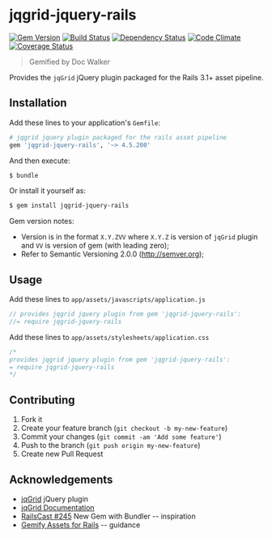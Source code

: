 # jqgrid-jquery-rails
[![Gem Version](https://badge.fury.io/rb/jqgrid-jquery-rails.png)](http://badge.fury.io/rb/jqgrid-jquery-rails)
[![Build Status](https://travis-ci.org/jhx/gem-jqgrid-jquery-rails.png?branch=master)](https://travis-ci.org/jhx/gem-jqgrid-jquery-rails)
[![Dependency Status](https://gemnasium.com/jhx/gem-jqgrid-jquery-rails.png)](https://gemnasium.com/jhx/gem-jqgrid-jquery-rails)
[![Code Climate](https://codeclimate.com/github/jhx/gem-jqgrid-jquery-rails.png)](https://codeclimate.com/github/jhx/gem-jqgrid-jquery-rails)
[![Coverage Status](https://coveralls.io/repos/jhx/gem-jqgrid-jquery-rails/badge.png)](https://coveralls.io/r/jhx/gem-jqgrid-jquery-rails)

> Gemified by Doc Walker

Provides the `jqGrid` jQuery plugin packaged for the Rails 3.1+ asset pipeline.

## Installation

Add these lines to your application's `Gemfile`:

```rb
# jqgrid jquery plugin packaged for the rails asset pipeline
gem 'jqgrid-jquery-rails', '~> 4.5.200'
```

And then execute:

```sh
$ bundle
```

Or install it yourself as:

```sh
$ gem install jqgrid-jquery-rails
```

Gem version notes:

  - Version is in the format `X.Y.ZVV` where `X.Y.Z` is version of `jqGrid` plugin and `VV` is version of gem (with leading zero);
  - Refer to Semantic Versioning 2.0.0 (http://semver.org);

## Usage

Add these lines to `app/assets/javascripts/application.js`

```js
// provides jqgrid jquery plugin from gem 'jqgrid-jquery-rails':
//= require jqgrid-jquery-rails
```

Add these lines to `app/assets/stylesheets/application.css`

```css
/*
provides jqgrid jquery plugin from gem 'jqgrid-jquery-rails':
= require jqgrid-jquery-rails
*/
```

## Contributing

1. Fork it
2. Create your feature branch (`git checkout -b my-new-feature`)
3. Commit your changes (`git commit -am 'Add some feature'`)
4. Push to the branch (`git push origin my-new-feature`)
5. Create new Pull Request

## Acknowledgements

- [jqGrid](http://www.trirand.com/blog/) jQuery plugin
- [jqGrid Documentation](http://www.trirand.com/jqgridwiki/doku.php)
- [RailsCast #245](http://railscasts.com/episodes/245-new-gem-with-bundler) New Gem with Bundler -- inspiration
- [Gemify Assets for Rails](http://prioritized.net/blog/gemify-assets-for-rails/) -- guidance
